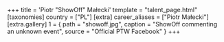 +++
title = 'Piotr "ShowOff" Małecki'
template = "talent_page.html"
[taxonomies]
country = ["PL"]
[extra]
career_aliases = ["Piotr Małecki"]
[extra.gallery]
1 = { path = "showoff.jpg", caption = "ShowOff commenting an unknown event", source = "Official PTW Facebook" }
+++
